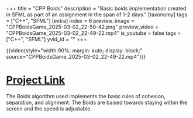+++
title = "CPP Boids"
description = "Basic boids implementation created in SFML as part of an assignment in the span of 1-2 days."
[taxonomy]
tags = ["C++", "SFML"]
[extra]
index = 6
preview_image = "CPPBoidsGame_2025-03-02_22-50-42.png"
preview_video = "CPPBoidsGame_2025-03-02_22-49-22.mp4"
is_youtube = false
tags = ["C++", "SFML"]
yvid_id = ""
+++

{{video(style="width:90%; margin: auto; display: block;" source="CPPBoidsGame_2025-03-02_22-49-22.mp4")}}


# [Project Link](https://git.hku.nl/joelle.ubink/cppboidsgame)

The Boids algorithm used implements the basic rules of cohesion, separation, and alignment. The Boids are baised towards staying within the screen and the speed is adjustable. 